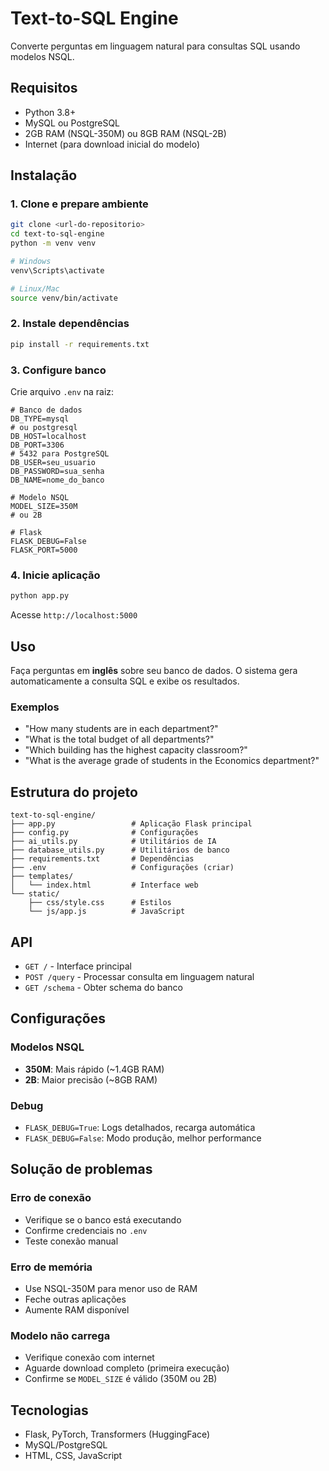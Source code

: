 # Text-to-SQL Engine

Converte perguntas em linguagem natural para consultas SQL usando modelos NSQL.

## Requisitos

- Python 3.8+
- MySQL ou PostgreSQL
- 2GB RAM (NSQL-350M) ou 8GB RAM (NSQL-2B)
- Internet (para download inicial do modelo)

## Instalação

### 1. Clone e prepare ambiente

```bash
git clone <url-do-repositorio>
cd text-to-sql-engine
python -m venv venv

# Windows
venv\Scripts\activate

# Linux/Mac
source venv/bin/activate
```

### 2. Instale dependências

```bash
pip install -r requirements.txt
```

### 3. Configure banco

Crie arquivo `.env` na raiz:

```env
# Banco de dados
DB_TYPE=mysql
# ou postgresql
DB_HOST=localhost
DB_PORT=3306
# 5432 para PostgreSQL
DB_USER=seu_usuario
DB_PASSWORD=sua_senha
DB_NAME=nome_do_banco

# Modelo NSQL
MODEL_SIZE=350M
# ou 2B

# Flask
FLASK_DEBUG=False
FLASK_PORT=5000
```

### 4. Inicie aplicação

```bash
python app.py
```

Acesse `http://localhost:5000`

## Uso

Faça perguntas em **inglês** sobre seu banco de dados. O sistema gera automaticamente a consulta SQL e exibe os resultados.

### Exemplos

- "How many students are in each department?"
- "What is the total budget of all departments?"
- "Which building has the highest capacity classroom?"
- "What is the average grade of students in the Economics department?"

## Estrutura do projeto

```
text-to-sql-engine/
├── app.py                 # Aplicação Flask principal
├── config.py              # Configurações
├── ai_utils.py            # Utilitários de IA
├── database_utils.py      # Utilitários de banco
├── requirements.txt       # Dependências
├── .env                   # Configurações (criar)
├── templates/
│   └── index.html         # Interface web
└── static/
    ├── css/style.css      # Estilos
    └── js/app.js          # JavaScript
```

## API

- `GET /` - Interface principal
- `POST /query` - Processar consulta em linguagem natural
- `GET /schema` - Obter schema do banco

## Configurações

### Modelos NSQL

- **350M**: Mais rápido (~1.4GB RAM)
- **2B**: Maior precisão (~8GB RAM)

### Debug

- `FLASK_DEBUG=True`: Logs detalhados, recarga automática
- `FLASK_DEBUG=False`: Modo produção, melhor performance

## Solução de problemas

### Erro de conexão
- Verifique se o banco está executando
- Confirme credenciais no `.env`
- Teste conexão manual

### Erro de memória
- Use NSQL-350M para menor uso de RAM
- Feche outras aplicações
- Aumente RAM disponível

### Modelo não carrega
- Verifique conexão com internet
- Aguarde download completo (primeira execução)
- Confirme se `MODEL_SIZE` é válido (350M ou 2B)

## Tecnologias

- Flask, PyTorch, Transformers (HuggingFace)
- MySQL/PostgreSQL
- HTML, CSS, JavaScript
